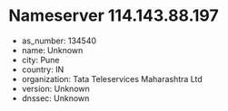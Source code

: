 # Nameserver 114.143.88.197

* as_number: 134540
* name: Unknown
* city: Pune
* country: IN
* organization: Tata Teleservices Maharashtra Ltd
* version: Unknown
* dnssec: Unknown
